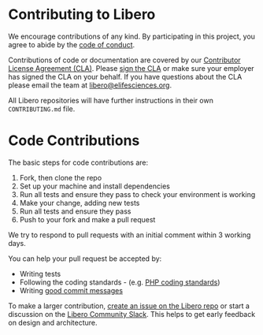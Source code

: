 # Contributing to Libero
We encourage contributions of any kind.  By participating in this project, you agree to abide by the [code of conduct](https://libero.pub/code-of-conduct/).

Contributions of code or documentation are covered by our [Contributor License Agreement (CLA)](https://libero.pub/governance/cla/). Please [sign the CLA](https://libero.pub/sign-cla) or make sure your employer has signed the CLA on your behalf. If you have questions about the CLA please email the team at libero@elifesciences.org.

All Libero repositories will have further instructions in their own `CONTRIBUTING.md` file.

# Code Contributions
The basic steps for code contributions are:
1. Fork, then clone the repo
2. Set up your machine and install dependencies
3. Run all tests and ensure they pass to check your environment is working
4. Make your change, adding new tests
5. Run all tests and ensure they pass
6. Push to your fork and make a pull request

We try to respond to pull requests with an initial comment within 3 working days.

You can help your pull request be accepted by:
- Writing tests
- Following the coding standards - (e.g. [PHP coding standards](https://github.com/libero/php-coding-standard))
- Writing [good commit messages](https://chris.beams.io/posts/git-commit/)

To make a larger contribution, [create an issue on the Libero repo](https://github.com/libero/libero/issues/new/choose) or start a discussion on the [Libero Community Slack](https://libero-community.slack.com/). This helps to get early feedback on design and architecture.